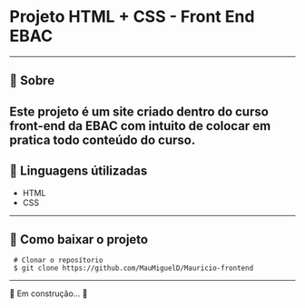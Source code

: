 # Projeto HTML + CSS - Front End EBAC
---
## 📒 Sobre   
Este projeto é um site criado dentro do curso front-end da EBAC com intuito de colocar em pratica todo conteúdo do curso.
---
## 🚀 Linguagens útilizadas
- HTML
- CSS
---
## 📁 Como baixar o projeto 
```
 # Clonar o reposítorio
 $ git clone https://github.com/MauMiguelD/Mauricio-frontend
```
---
🚧 Em construção...  🚧
